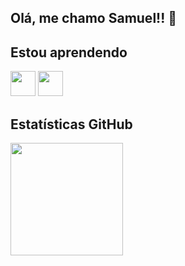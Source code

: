 ## Olá, me chamo Samuel!! 👋

## Estou aprendendo

<img src="https://cdn.jsdelivr.net/gh/devicons/devicon@v2.15.1/devicon.min.css" width="40" height="40"/> <img src="https://cdn.jsdelivr.net/gh/devicons/devicon/icons/linux/linux-original.svg" width="40" height="40"/>

## Estatísticas GitHub
<div>
<a href="https://github.com/SamuCostaSoares">
<img height="180cm" src="https://github-readme-stats.vercel.app/api?username=SamuCostaSoares&theme=blue-green"/> 
</div>
